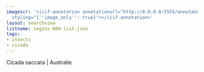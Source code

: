 ```yaml
---
imagescr: '<iiif-annotation annotationurl="http://0.0.0.0:5555/annotate/annotations/segins-004-3.json"
  styling="{''image_only'': true}"></iiif-annotation>'
layout: searchview
listname: segins-004-list.json
tags:
- insects
- cicada
---
```

Cicada saccata | Australie